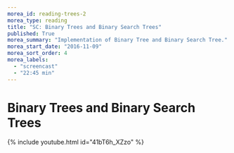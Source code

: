 ```yaml
---
morea_id: reading-trees-2
morea_type: reading
title: "SC: Binary Trees and Binary Search Trees"
published: True
morea_summary: "Implementation of Binary Tree and Binary Search Tree."
morea_start_date: "2016-11-09"
morea_sort_order: 4
morea_labels: 
  - "screencast"
  - "22:45 min"
---
```


# Binary Trees and Binary Search Trees
{% include youtube.html id="41bT6h_XZzo" %}
